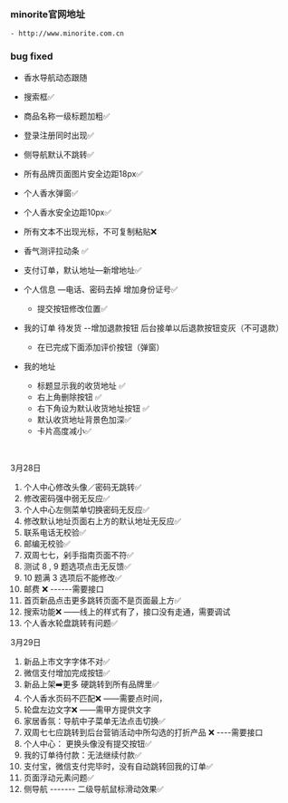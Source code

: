 ### minorite官网地址
	- http://www.minorite.com.cn

### bug fixed
- 香水导航动态跟随

- 搜索框✅

- 商品名称一级标题加粗✅

- 登录注册同时出现✅

- 侧导航默认不跳转✅

- 所有品牌页面图片安全边距18px✅

- 个人香水弹窗✅

- 个人香水安全边距10px✅

- 所有文本不出现光标，不可复制粘贴❌

- 香气测评拉动条 ✅

- 支付订单，默认地址—新增地址✅

- 个人信息 —电话、密码去掉  增加身份证号✅

  - 提交按钮修改位置✅

- 我的订单   待发货 --增加退款按钮 后台接单以后退款按钮变灰（不可退款）

  - 在已完成下面添加评价按钮（弹窗）

- 我的地址  

  - 标题显示我的收货地址   ✅
  - 右上角删除按钮   ✅
  - 右下角设为默认收货地址按钮   ✅
  - 默认收货地址背景色加深✅
  - 卡片高度减小✅

  ​

3月28日

1. 个人中心修改头像／密码无跳转✅
2. 修改密码强中弱无反应✅
3. 个人中心左侧菜单切换密码无反应✅
4. 修改默认地址页面右上方的默认地址无反应✅
5. 联系电话无校验✅
6. 邮编无校验✅
7. 双周七七，剁手指南页面不符✅
8. 测试 8 , 9 题选项点击无反馈✅
9. 10 题满 3 选项后不能修改✅
10. 邮费 ❌  ------需要接口
11. 首页新品点击更多跳转页面不是页面最上方✅
12. 搜索功能❌   ——线上的样式有了，接口没有走通，需要调试
13. 个人香水轮盘跳转有问题✅





3月29日

1. 新品上市文字字体不对✅
2. 微信支付增加完成按钮✅
3. 新品上架➡️更多    硬跳转到所有品牌里✅
4. 个人香水页码不匹配❌  ——需要点时间，
5. 轮盘左边文字❌  ——需甲方提供文字
6. 家居香氛：导航中子菜单无法点击切换✅
7. 双周七七应跳转到后台营销活动中所勾选的打折产品  ❌ ----需要接口
8. 个人中心： 更换头像没有提交按钮✅
9. 我的订单待付款：无法继续付款✅
10. 支付宝，微信支付完毕时，没有自动跳转回我的订单✅
11. 页面浮动元素问题✅
12. 侧导航 ------- 二级导航鼠标滑动效果✅